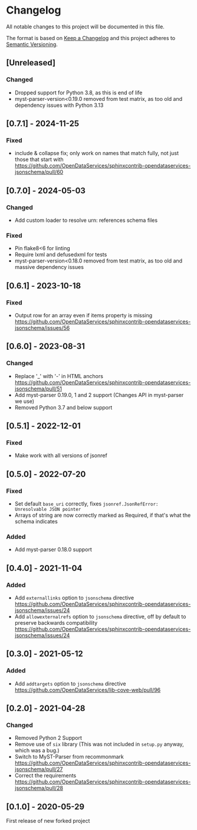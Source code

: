 # Changelog
All notable changes to this project will be documented in this file.

The format is based on [Keep a Changelog](http://keepachangelog.com/en/1.0.0/)
and this project adheres to [Semantic Versioning](http://semver.org/spec/v2.0.0.html).

## [Unreleased]

### Changed

- Dropped support for Python 3.8, as this is end of life
- myst-parser-version<0.19.0 removed from test matrix, as too old and dependency issues with Python 3.13

## [0.7.1] - 2024-11-25

### Fixed

- include & collapse fix; only work on names that match fully, not just those that start with https://github.com/OpenDataServices/sphinxcontrib-opendataservices-jsonschema/pull/60

## [0.7.0] - 2024-05-03

### Changed

- Add custom loader to resolve urn: references schema files

### Fixed

- Pin flake8<6 for linting
- Require lxml and defusedxml for tests
- myst-parser-version<0.18.0 removed from test matrix, as too old and massive dependency issues

## [0.6.1] - 2023-10-18

### Fixed

- Output row for an array even if items property is missing https://github.com/OpenDataServices/sphinxcontrib-opendataservices-jsonschema/issues/56

## [0.6.0] - 2023-08-31

### Changed

- Replace '_' with '-' in HTML anchors https://github.com/OpenDataServices/sphinxcontrib-opendataservices-jsonschema/pull/51
- Add myst-parser 0.19.0, 1 and 2 support (Changes API in myst-parser we use)
- Removed Python 3.7 and below support

## [0.5.1] - 2022-12-01

### Fixed

- Make work with all versions of jsonref

## [0.5.0] - 2022-07-20

### Fixed

- Set default `base_uri` correctly, fixes `jsonref.JsonRefError: Unresolvable JSON pointer`
- Arrays of string are now correctly marked as Required, if that's what the schema indicates

### Added

- Add myst-parser 0.18.0 support

## [0.4.0] - 2021-11-04

### Added

- Add `externallinks` option to `jsonschema` directive https://github.com/OpenDataServices/sphinxcontrib-opendataservices-jsonschema/issues/24
- Add `allowexternalrefs` option to `jsonschema` directive, off by default to preserve backwards compatibility
  https://github.com/OpenDataServices/sphinxcontrib-opendataservices-jsonschema/issues/24

## [0.3.0] - 2021-05-12

### Added

- Add `addtargets` option to `jsonschema` directive https://github.com/OpenDataServices/lib-cove-web/pull/96

## [0.2.0] - 2021-04-28

### Changed

- Removed Python 2 Support
- Remove use of `six` library (This was not included in `setup.py` anyway, which was a bug.)
- Switch to MyST-Parser from recommonmark https://github.com/OpenDataServices/sphinxcontrib-opendataservices-jsonschema/pull/27
- Correct the requirements https://github.com/OpenDataServices/sphinxcontrib-opendataservices-jsonschema/pull/28


## [0.1.0] - 2020-05-29

First release of new forked project
